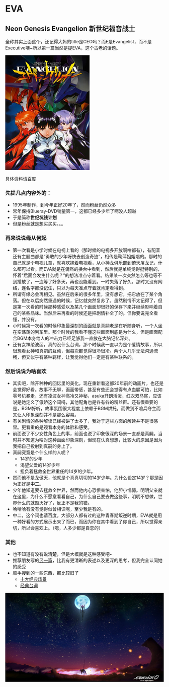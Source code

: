 # EVA

## Neon Genesis Evangelion 新世纪福音战士
全称其实上面这个，还记得大妈的title是CEO吗？而E是Evangelist，而不是Executive噢~所以第一篇当然是提EVA，这个古老的话题。

![](b17eca8065380cd7a3f2a3b8a244ad34588281f2.jpg)

具体资料请[百度](http://baike.baidu.com/subview/19350/9229059.htm)

### 先提几点内容外的：
* 1995年制作，到今年正好20年了，然而粉丝仍然众多
* 常年保持Blueray-DVD销量第一，这都已经多少年了啊没人超越
* 于是简称**世纪坑钱计划**
* 但是粉丝就是想买买买。。。

### 再来说说缘从何起
* 第一次看是小学时候在电视上看的（那时候的电视多开放啊啥都有），有配音还有主题曲都是“勇敢的少年呀快去创造奇迹”，相传是鞠萍姐姐唱的。那时的自己就是个电视儿童，就喜欢抱着电视看，从小神龙俱乐部到倚天屠龙记，什么都可以看。而EVA就是在偶然的换台中看到，然后就是单纯觉得挺特别的，怀着“后面会发生什么呢？”的想法准点守着看。结果某一次突然怎么等也等不到播放了，一连等了好多天，再也没能看到。一时失落了好久。那时又没有网络，连名字都没记住，只以为每天准点守着就肯定看得到。
* 所谓有缘必会再相见。虽然在后来的很多年里，没有想它，把它放在了某个角落。但在以后突然重遇的时候，记忆就突然复苏了。虽然剧情不太记得了，但是第一次看的时候那种感受以及某几个画面却很好的保存下来并继续影响着自己的某些品味。当然后来再看的时候还是把剧情补全了的。但你要说完全看懂，并没有。
* 小时候第一次看的时候印象最深刻的画面就是真嗣老是在听随身听，一个人坐在空荡荡的列车里。那个时候的我看不懂这些画面到底是为什么，但是画面配合BGM本身给人的冲击力已经足够我一直放在大脑记忆深处。
* 还有女神绫波丽，真的没什么台词，那个时候我一直以为是个爱情故事，所以很想看女神和真嗣的互动，但每次都觉得很冷很冷。两个人几乎无法沟通流畅，但又似乎有某种羁绊，让我觉得他们一定是有某种联系的。
### 然后说说为啥喜欢
* 其实吧，除开种种的回忆里的美化，现在重新看这部20年前的动画片，也还是会觉得好看。故事不无聊，画面带感，甚至有些还会觉得有点血腥可怕，比如零号机暴走，还有凌波女神高冷又神秘，asuka开朗活泼，红衣双马尾，应该说是她定义了傲娇这个词吗，其他配角也是各有各的粉丝群。还有很重要的是，BGM好听，故事氛围很大程度上依赖于BGM烘托，而做到不喧兵夺主而又让人印象深刻并不是那么容易。
* 有关剧情的各种解读已经被讲了太多了，我对于这些方面的解读并不是很感冒。更看重的是观看本身的体验和感受。
* 前面说了不少女性角色上的事，前面也说了印象很深的场景一直都是真嗣。当时并不知道为啥对这种画面印象深刻，但现在认真想想，比较大的原因是因为我把自己投射到真嗣的身上了。
* 真嗣究竟是个什么样的人呢？
	* 14岁的少年
	* 渴望父爱的14岁少年
	* 担负着拯救全世界重任的14岁的少年。
* 然而他不是龙傲天，他就是个真真切切的14岁少年。为什么设定14岁？那是因为正好是**中二**。
* 少年他知道要去拯救全世界，然而他内心恐惧害怕，他胆小懦弱。明明父亲就在这里，为什么不愿意看看自己，为什么自己要去做这些事，明明不想做，世界什么的就毁灭好了，反正不是我的错。
* 哈哈哈有没有觉得似曾相识呢，至少我是有的。
* 中二，这个词也请百度。大部分人都有过的这种青春期叛逆时期，EVA就是用一种好看的方式展示出来了而已，而因为你在其中看到了你自己，所以觉得亲切，所以会喜欢上。（嗯，人多少都是自恋的）

### 其他
* 也不知道有没有说清楚，但是大概就是这种感受吧~
* 推荐朋友写的[另一篇](http://www.douban.com/note/227643227/)，比我有更清晰的表述以及更深的思考，但我完全认同她的感受
* 顺手搜到的一些东西，都比较旧了
	* [十大经典场景](http://blog.xuite.net/nakisasuki/FantasyWishes/6490615-%E6%96%B0%E4%B8%96%E7%B4%80%E7%A6%8F%E9%9F%B3%E6%88%B0%E5%A3%AB+___+%E7%B6%93%E5%85%B8%E7%95%AB%E9%9D%A2((EVA)))
	* [经典台词](http://www.douban.com/note/249454669/)

![](eva.jpg)

